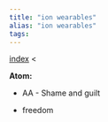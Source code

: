 ```yaml
---
title: "ion wearables"
alias: "ion wearables"
tags: 
---
```


[index](/.md) < 

**Atom:** 

- AA - Shame and guilt 

- freedom 